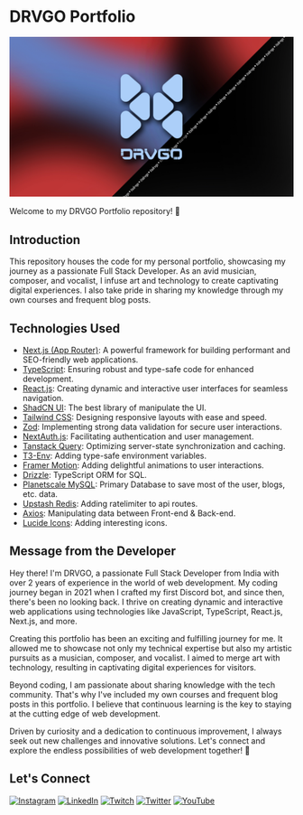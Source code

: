 # **DRVGO Portfolio**

![DRVGO Portfolio](/public/og.jpg)

Welcome to my DRVGO Portfolio repository! 🚀

## Introduction

This repository houses the code for my personal portfolio, showcasing my journey as a passionate Full Stack Developer. As an avid musician, composer, and vocalist, I infuse art and technology to create captivating digital experiences. I also take pride in sharing my knowledge through my own courses and frequent blog posts.

## Technologies Used

-   [Next.js (App Router)](https://nextjs.org/): A powerful framework for building performant and SEO-friendly web applications.
-   [TypeScript](https://www.typescriptlang.org/): Ensuring robust and type-safe code for enhanced development.
-   [React.js](https://react.dev/): Creating dynamic and interactive user interfaces for seamless navigation.
-   [ShadCN UI](https://ui.shadcn.com/): The best library of manipulate the UI.
-   [Tailwind CSS](https://tailwindcss.com/): Designing responsive layouts with ease and speed.
-   [Zod](https://zod.dev/): Implementing strong data validation for secure user interactions.
-   [NextAuth.js](https://next-auth.js.org/): Facilitating authentication and user management.
-   [Tanstack Query](https://tanstack.com/query/latest): Optimizing server-state synchronization and caching.
-   [T3-Env](https://env.t3.gg/): Adding type-safe environment variables.
-   [Framer Motion](https://www.framer.com/motion/): Adding delightful animations to user interactions.
-   [Drizzle](https://orm.drizzle.team/): TypeScript ORM for SQL.
-   [Planetscale MySQL](https://planetscale.com/): Primary Database to save most of the user, blogs, etc. data.
-   [Upstash Redis](https://upstash.com/): Adding ratelimiter to api routes.
-   [Axios](https://axios-http.com/docs/intro): Manipulating data between Front-end & Back-end.
-   [Lucide Icons](https://lucide.dev/): Adding interesting icons.

## Message from the Developer

Hey there! I'm DRVGO, a passionate Full Stack Developer from India with over 2 years of experience in the world of web development. My coding journey began in 2021 when I crafted my first Discord bot, and since then, there's been no looking back. I thrive on creating dynamic and interactive web applications using technologies like JavaScript, TypeScript, React.js, Next.js, and more.

Creating this portfolio has been an exciting and fulfilling journey for me. It allowed me to showcase not only my technical expertise but also my artistic pursuits as a musician, composer, and vocalist. I aimed to merge art with technology, resulting in captivating digital experiences for visitors.

Beyond coding, I am passionate about sharing knowledge with the tech community. That's why I've included my own courses and frequent blog posts in this portfolio. I believe that continuous learning is the key to staying at the cutting edge of web development.

Driven by curiosity and a dedication to continuous improvement, I always seek out new challenges and innovative solutions. Let's connect and explore the endless possibilities of web development together! 🚀

## Let's Connect

[![Instagram](https://img.shields.io/badge/Instagram-%23E4405F.svg?logo=Instagram&logoColor=white)](https://instagram.com/itsdrvgo) [![LinkedIn](https://img.shields.io/badge/LinkedIn-%230077B5.svg?logo=linkedin&logoColor=white)](https://linkedin.com/in/itsdrvgo) [![Twitch](https://img.shields.io/badge/Twitch-%239146FF.svg?logo=Twitch&logoColor=white)](https://twitch.tv/itsdrvgo) [![Twitter](https://img.shields.io/badge/Twitter-%231DA1F2.svg?logo=Twitter&logoColor=white)](https://twitter.com/itsdrvgo) [![YouTube](https://img.shields.io/badge/YouTube-%23FF0000.svg?logo=YouTube&logoColor=white)](https://youtube.com/@UCFTLRtd7NMfdD_R8ftqXBzQ)
